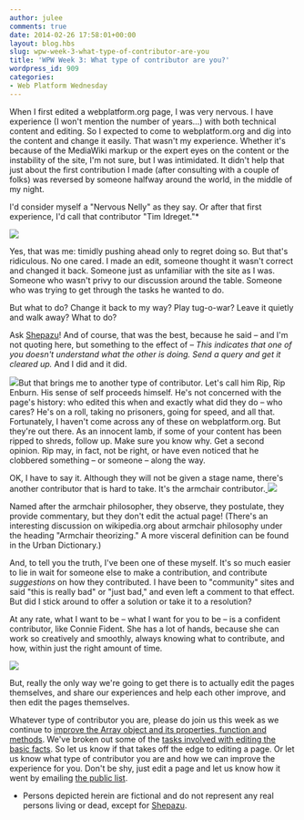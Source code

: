 ```yaml
---
author: julee
comments: true
date: 2014-02-26 17:58:01+00:00
layout: blog.hbs
slug: wpw-week-3-what-type-of-contributor-are-you
title: 'WPW Week 3: What type of contributor are you?'
wordpress_id: 909
categories:
- Web Platform Wednesday
---
```


When I first edited a webplatform.org page, I was very nervous. I have experience (I won't mention the number of years…) with both technical content and editing. So I expected to come to webplatform.org and dig into the content and change it easily. That wasn't my experience. Whether it's because of the MediaWiki markup or the expert eyes on the content or the instability of the site, I'm not sure, but I was intimidated. It didn't help that just about the first contribution I made (after consulting with a couple of folks) was reversed by someone halfway around the world, in the middle of my night.

I'd consider myself a "Nervous Nelly" as they say. Or after that first experience, I'd call that contributor "Tim Idreget."*

[![ ](//static.webplatform.org/blog/2014/02/tim-idregret_sm.jpg)](http://static.webplatform.org/blog/2014/02/tim-idregret_sm.jpg)

Yes, that was me: timidly pushing ahead only to regret doing so. But that's ridiculous. No one cared. I made an edit, someone thought it wasn't correct and changed it back. Someone just as unfamiliar with the site as I was. Someone who wasn't privy to our discussion around the table. Someone who was trying to get through the tasks he wanted to do.

But what to do? Change it back to my way? Play tug-o-war? Leave it quietly and walk away? What to do?

Ask [Shepazu](http://docs.webplatform.org/wiki/User:Shepazu)! And of course, that was the best, because he said – and I'm not quoting here, but something to the effect of – _This indicates that one of you doesn't understand what the other is doing. Send a query and get it cleared up._ And I did and it did.

![ ](//static.webplatform.org/blog/2014/02/rip-enburn_sm.jpg)But that brings me to another type of contributor. Let's call him Rip, Rip Enburn. His sense of self proceeds himself. He's not concerned with the page's history: who edited this when and exactly what did they do – who cares? He's on a roll, taking no prisoners, going for speed, and all that. Fortunately, I haven't come across any of these on webplatform.org. But they're out there. As an innocent lamb, if some of your content has been ripped to shreds, follow up. Make sure you know why. Get a second opinion. Rip may, in fact, not be right, or have even noticed that he clobbered something – or someone – along the way.

OK, I have to say it. Although they will not be given a stage name, there's another contributor that is hard to take. It's the armchair contributor.[
![ ](//static.webplatform.org/blog/2014/02/armchair-contributor_sm.jpg)](http://static.webplatform.org/blog/2014/02/armchair-contributor_sm.jpg)

Named after the armchair philosopher, they observe, they postulate, they provide commentary, but they don't edit the actual page! (There's an interesting discussion on wikipedia.org about armchair philosophy under the heading "Armchair theorizing." A more visceral definition can be found in the Urban Dictionary.)

And, to tell you the truth, I've been one of these myself. It's so much easier to lie in wait for someone else to make a contribution, and contribute _suggestions_ on how they contributed. I have been to "community" sites and said "this is really bad" or "just bad," and even left a comment to that effect. But did I stick around to offer a solution or take it to a resolution?

At any rate, what I want to be – what I want for you to be – is a confident contributor, like Connie Fident. She has a lot of hands, because she can work so creatively and smoothly, always knowing what to contribute, and how, within just the right amount of time.


![ ](//static.webplatform.org/blog/2014/02/connie-fident_sm.jpg)




But, really the only way we're going to get there is to actually edit the pages themselves, and share our experiences and help each other improve, and then edit the pages themselves.




Whatever type of contributor you are, please do join us this week as we continue to [improve the Array object and its properties, function and methods](http://docs.webplatform.org/wiki/Meta:web_platform_wednesday). We've broken out some of the [tasks involved with editing the basic facts](http://docs.webplatform.org/wiki/Meta:web_platform_wednesday/js_basic_facts_tasks). So let us know if that takes off the edge to editing a page. Or let us know what type of contributor you are and how we can improve the experience for you. Don't be shy, just edit a page and let us know how it went by emailing [the public list](http://lists.w3.org/Archives/Public/public-webplatform/).




* Persons depicted herein are fictional and do not represent any real persons living or dead, except for [Shepazu](http://docs.webplatform.org/wiki/User:Shepazu).
